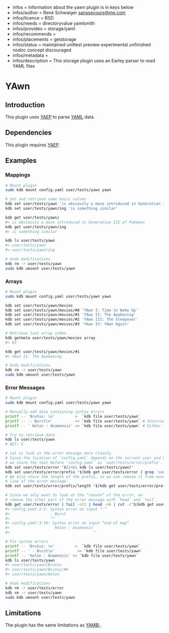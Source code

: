 - infos = Information about the yawn plugin is in keys below
- infos/author = René Schwaiger <sanssecours@me.com>
- infos/licence = BSD
- infos/needs = directoryvalue yamlsmith
- infos/provides = storage/yaml
- infos/recommends =
- infos/placements = getstorage
- infos/status = maintained unittest preview experimental unfinished nodoc concept discouraged
- infos/metadata =
- infos/description = This storage plugin uses an Earley parser to read YAML files

# YAwn

## Introduction

This plugin uses [YAEP](https://github.com/vnmakarov/yaep) to parse [YAML](http://yaml.org) data.

## Dependencies

This plugin requires [YAEP](https://github.com/vnmakarov/yaep#installing).

## Examples

### Mappings

```sh
# Mount plugin
sudo kdb mount config.yaml user/tests/yawn yawn

# Set and retrieve some basic values
kdb set user/tests/yawn 'is obviously a move introduced in Generation III of Pokemon' # Source: Bulbapedia
kdb set user/tests/yawn/ing 'is something similar'

kdb get user/tests/yawn/
#> is obviously a move introduced in Generation III of Pokemon
kdb get user/tests/yawn/ing
#> is something similar

kdb ls user/tests/yawn
#> user/tests/yawn
#> user/tests/yawn/ing

# Undo modifications
kdb rm -r user/tests/yawn
sudo kdb umount user/tests/yawn
```

### Arrays

```sh
# Mount plugin
sudo kdb mount config.yaml user/tests/yawn yawn

kdb set user/tests/yawn/movies
kdb set user/tests/yawn/movies/#0 'YAwn I: Time to Wake Up'
kdb set user/tests/yawn/movies/#1 'YAwn II: The Awakening'
kdb set user/tests/yawn/movies/#2 'YAwn III: The Sleepover'
kdb set user/tests/yawn/movies/#3 'YAwn IV: YAwn Again'

# Retrieve last array index
kdb getmeta user/tests/yawn/movies array
#> #3

kdb get user/tests/yawn/movies/#1
#> YAwn II: The Awakening

# Undo modifications
kdb rm -r user/tests/yawn
sudo kdb umount user/tests/yawn
```

### Error Messages

```sh
# Mount plugin
sudo kdb mount config.yaml user/tests/yawn yawn

# Manually add data containing syntax errors
printf -- 'Brutus: \n'         >  `kdb file user/tests/yawn`
printf -- '- Burst\n'          >> `kdb file user/tests/yawn` # Incorrect indentation
printf -- ' Holon : Anamnesis' >> `kdb file user/tests/yawn` # Either incorrect indentation or line above should be removed

# Try to retrieve data
kdb ls user/tests/yawn
# RET: 5

# Let us look at the error message more closely.
# Since the location of `config.yaml` depends on the current user and OS,
# we store the text before `config.yaml` as `user/tests/error/prefix`.
kdb set user/tests/error "$(2>&1 kdb ls user/tests/yawn)"
kdb set user/tests/error/prefix "$(kdb get user/tests/error | grep 'config.yaml' | head -1 | sed -E 's/(.*)config.yaml.*/\1/')"
# We also store the length of the prefix, so we can remove it from every
# line of the error message.
kdb set user/tests/error/prefix/length "$(kdb get user/tests/error/prefix | wc -c | sed 's/[ ]*//g')"

# Since we only want to look at the “reason” of the error, we
# remove the other part of the error message with `head` and `tail`.
kdb get user/tests/error | tail -n11 | head -n6 | cut -c"$(kdb get user/tests/error/prefix/length)"-
#> config.yaml:2:1: Syntax error on input “-”
#>                  - Burst
#>                  ^^
#> config.yaml:3:19: Syntax error on input “end of map”
#>                    Holon : Anamnesis
#>                                     ^

# Fix syntax errors
printf -- 'Brutus: \n'         >  `kdb file user/tests/yawn`
printf -- ' - Burst\n'          >> `kdb file user/tests/yawn`
printf -- 'Holon : Anamnesis' >> `kdb file user/tests/yawn`
kdb ls user/tests/yawn
#> user/tests/yawn/Brutus
#> user/tests/yawn/Brutus/#0
#> user/tests/yawn/Holon

# Undo modifications
kdb rm -r user/tests/error
kdb rm -r user/tests/yawn
sudo kdb umount user/tests/yawn
```

## Limitations

The plugin has the same limitations as [YAMBi ](../yambi/).
